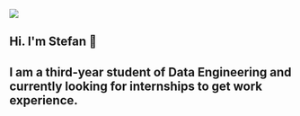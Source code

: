 ![](https://github.com/StefanGarcziu/StefanGarcziu/blob/main/StefanGarcziu_logo.png)

## Hi. I'm Stefan 👋
##  I am a third-year student of Data Engineering and currently looking for internships to get work experience.
